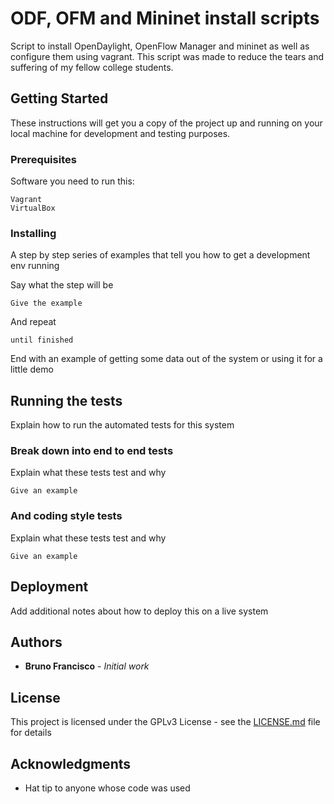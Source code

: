 # ODF, OFM and Mininet install scripts

Script to install OpenDaylight, OpenFlow Manager and mininet as well as configure them using vagrant. This script was made to reduce the tears and suffering of my fellow college students.

## Getting Started

These instructions will get you a copy of the project up and running on your local machine for development and testing purposes. 

### Prerequisites

Software you need to run this:

```
Vagrant
VirtualBox
```

### Installing

A step by step series of examples that tell you how to get a development env running

Say what the step will be

```
Give the example
```

And repeat

```
until finished
```

End with an example of getting some data out of the system or using it for a little demo

## Running the tests

Explain how to run the automated tests for this system

### Break down into end to end tests

Explain what these tests test and why

```
Give an example
```

### And coding style tests

Explain what these tests test and why

```
Give an example
```

## Deployment

Add additional notes about how to deploy this on a live system

## Authors

* **Bruno Francisco** - *Initial work*

## License

This project is licensed under the GPLv3 License - see the [LICENSE.md](LICENSE.md) file for details

## Acknowledgments

* Hat tip to anyone whose code was used

